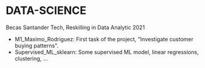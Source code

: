 # DATA-SCIENCE
Becas Santander Tech, Reskilling in Data Analytic 2021
* M1_Maximo_Rodriguez: First task of the project, "Investigate customer buying patterns".
* Supervised_ML_sklearn: Some supervised ML model, linear regressions, clustering, ...
